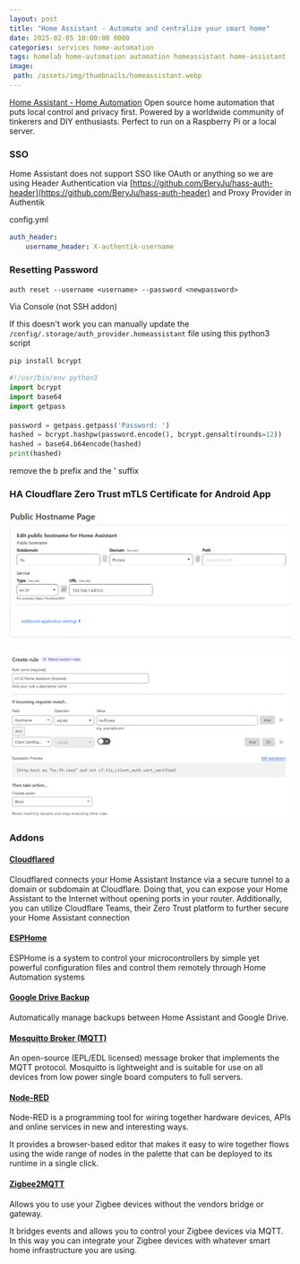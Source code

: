 ```yaml
---
layout: post
title: "Home Assistant - Automate and centralize your smart home"
date: 2025-02-05 10:00:00 0000
categories: services home-automation
tags: homelab home-automation automation homeassistant home-assistant
image:
 path: /assets/img/thumbnails/homeassistant.webp
---
```


[Home Assistant - Home Automation](https://www.home-assistant.io/) Open source home automation that puts local control and privacy first. Powered by a worldwide community of tinkerers and DIY enthusiasts. Perfect to run on a Raspberry Pi or a local server. 

### SSO
Home Assistant does not support SSO like OAuth or anything so we are using Header Authentication via [https://github.com/BeryJu/hass-auth-header](https://github.com/BeryJu/hass-auth-header) and Proxy Provider in Authentik

config.yml
```yaml
auth_header:
    username_header: X-authentik-username
```

### Resetting Password
`auth reset --username <username> --password <newpassword>`

Via Console (not SSH addon)

If this doesn't work you can manually update the `/config/.storage/auth_provider.homeassistant` file using this python3 script

`pip install bcrypt`
```python
#!/usr/bin/env python3
import bcrypt
import base64
import getpass

password = getpass.getpass('Password: ')
hashed = bcrypt.hashpw(password.encode(), bcrypt.gensalt(rounds=12))
hashed = base64.b64encode(hashed)
print(hashed)
```

remove the b prefix and the ' suffix

### HA Cloudflare Zero Trust mTLS Certificate for Android App
![ha1.png](/assets/img/old/ha1.png)

![ha2.png](/assets/img/old/ha2.png)

### Addons
#### [Cloudflared](https://github.com/cloudflare/cloudflared)
Cloudflared connects your Home Assistant Instance via a secure tunnel to a domain or subdomain at Cloudflare. Doing that, you can expose your Home Assistant to the Internet without opening ports in your router. Additionally, you can utilize Cloudflare Teams, their Zero Trust platform to further secure your Home Assistant connection

#### [ESPHome](https://esphome.io/)
ESPHome is a system to control your microcontrollers by simple yet powerful configuration files and control them remotely through Home Automation systems

#### [Google Drive Backup](https://github.com/sabeechen/hassio-google-drive-backup)
Automatically manage backups between Home Assistant and Google Drive.

#### [Mosquitto Broker (MQTT)](https://github.com/home-assistant/addons/tree/master/mosquitto)
An open-source (EPL/EDL licensed) message broker that implements the MQTT protocol. Mosquitto is lightweight and is suitable for use on all devices from low power single board computers to full servers.

#### [Node-RED](https://github.com/hassio-addons/addon-node-red)
Node-RED is a programming tool for wiring together hardware devices, APIs and online services in new and interesting ways.

It provides a browser-based editor that makes it easy to wire together flows using the wide range of nodes in the palette that can be deployed to its runtime in a single click.

#### [Zigbee2MQTT](https://github.com/zigbee2mqtt/hassio-zigbee2mqtt/tree/master/zigbee2mqtt)
Allows you to use your Zigbee devices without the vendors bridge or gateway.

It bridges events and allows you to control your Zigbee devices via MQTT. In this way you can integrate your Zigbee devices with whatever smart home infrastructure you are using.